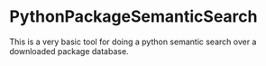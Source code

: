 # PythonPackageSemanticSearch
This is a very basic tool for doing a python semantic search over a downloaded package database.
